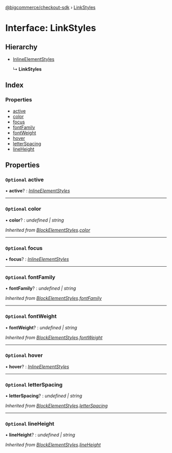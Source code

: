 [@bigcommerce/checkout-sdk](../README.md) › [LinkStyles](linkstyles.md)

# Interface: LinkStyles

## Hierarchy

* [InlineElementStyles](inlineelementstyles.md)

  ↳ **LinkStyles**

## Index

### Properties

* [active](linkstyles.md#optional-active)
* [color](linkstyles.md#optional-color)
* [focus](linkstyles.md#optional-focus)
* [fontFamily](linkstyles.md#optional-fontfamily)
* [fontWeight](linkstyles.md#optional-fontweight)
* [hover](linkstyles.md#optional-hover)
* [letterSpacing](linkstyles.md#optional-letterspacing)
* [lineHeight](linkstyles.md#optional-lineheight)

## Properties

### `Optional` active

• **active**? : *[InlineElementStyles](inlineelementstyles.md)*

___

### `Optional` color

• **color**? : *undefined | string*

*Inherited from [BlockElementStyles](blockelementstyles.md).[color](blockelementstyles.md#optional-color)*

___

### `Optional` focus

• **focus**? : *[InlineElementStyles](inlineelementstyles.md)*

___

### `Optional` fontFamily

• **fontFamily**? : *undefined | string*

*Inherited from [BlockElementStyles](blockelementstyles.md).[fontFamily](blockelementstyles.md#optional-fontfamily)*

___

### `Optional` fontWeight

• **fontWeight**? : *undefined | string*

*Inherited from [BlockElementStyles](blockelementstyles.md).[fontWeight](blockelementstyles.md#optional-fontweight)*

___

### `Optional` hover

• **hover**? : *[InlineElementStyles](inlineelementstyles.md)*

___

### `Optional` letterSpacing

• **letterSpacing**? : *undefined | string*

*Inherited from [BlockElementStyles](blockelementstyles.md).[letterSpacing](blockelementstyles.md#optional-letterspacing)*

___

### `Optional` lineHeight

• **lineHeight**? : *undefined | string*

*Inherited from [BlockElementStyles](blockelementstyles.md).[lineHeight](blockelementstyles.md#optional-lineheight)*
